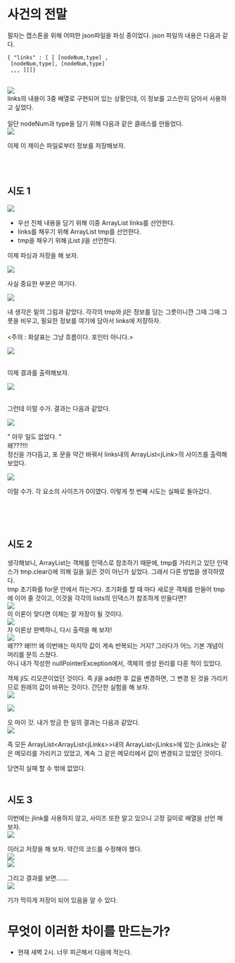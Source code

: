 ﻿# 사건의 전말
필자는 캡스톤을 위해 어떠한 json파일을 파싱 중이었다. json 파일의 내용은 다음과 같다. 
</br>
```
{ "links" : [ [ [nodeNum,type] ,
 [nodeNum,type], [nodeNum,type] 
 ,,, ]]]}
```
</br>
<img src="/image/0505_1.JPG">

</br>
links의 내용이 3중 배열로 구현되어 있는 상황인데, 이 정보를 고스란히 담아서 사용하고 싶었다. 


</br>
</br>
일단 nodeNum과 type을 담기 위해 다음과 같은 클래스를 만들었다.

</br>
<img src="/image/0505_3.JPG">
</br>

이제 이 제이슨 파일로부터 정보를 저장해보자.


</br></br>
## 시도 1
<img src="/image/0505_2.JPG">

- 우선 전체 내용을 담기 위해 이중 ArrayList links를 선언한다.
-  links를 채우기 위해  ArrayList tmp를 선언한다.
 - tmp을 채우기 위해 jList jl을 선언한다.

이제 파싱과 저장을 해 보자.

<img src="/image/0505_4.JPG">

사실 중요한 부분은 여기다. 

<img src="/image/0505_5.JPG">

내 생각은 밑의 그림과 같았다. 각각의 tmp와 jl은 정보를 담는 그릇이니깐 그때 그때 그릇을 비우고, 필요한 정보를 여기에 담아서 links에 저장하자.  
</br>
<주의 : 화살표는 그냥 흐름이다. 포인터 아니다.>


<img src="/image/0505_14.JPG">
</br>
</br>

이제 결과를 출력해보자. 

<img src="/image/0505_6.JPG">
</br>
</br>

그런데 이럴 수가. 결과는 다음과 같았다.

<img src="/image/0505_7.JPG">
</br>

" 아무 일도 없었다. "
</br>
왜???!!!
</br>
정신을 가다듬고, 포 문을 약간 바꿔서 links내의 ArrayList\<jLink>의 사이즈를 출력해보았다. 

<img src="/image/0505_8.JPG">

이럴 수가. 각 요소의 사이즈가 0이였다. 
이렇게 첫 번째 시도는 실패로 돌아갔다.

</br>
</br>
</br>

## 시도 2

생각해보니, ArrayList는 객체를 인덱스로 참조하기 때문에, tmp를 가리키고 있던 인덱스가 tmp.clear()에 의해 길을 잃은 것이 아닌가 싶었다. 그래서 다른 방법을 생각하였다.
</br>
tmp 초기화를 for문 안에서 하는거다. 초기화를 할 때 마다 새로운 객체를 만들어 tmp에 이어 줄 것이고, 이것을 각각의 lists의 인덱스가 참조하게 만들다면?
</br>
<img src="/image/0505_11.JPG">
</br>
 이 이론이 맞다면 이제는 잘 저장이 될 것이다.
</br>
<img src="/image/0505_9.JPG">
</br>
자 이론상 완벽하니, 다시 출력을 해 보자!
</br>
<img src="/image/0505_10.JPG">
</br>
왜??? 왜!!!! 왜 이번에는 마지막 값이 계속 반복되는 거지? 그러다가 어느 기본 개념이 머리를 문득 스쳤다.
</br>
아니 내가 작성한 nullPointerException에서, 객체의 생성 원리를 다룬 적이 있었다. 

객체 jl도 리모콘이었던 것이다. 
즉 jl을 add한 후 값을 변경하면, 그 변경 된 것을 가리키므로 원래의 값이 바뀌는 것이다. 간단한 실험을 해 보자.
</br>
<img src="/image/0505_12.JPG">

<img src="/image/0505_13.JPG">
</br>


오 마이 갓.
내가 방금 한 일의 결과는 다음과 같았다. 
</br>
<img src="/image/0505_15.JPG">
</br>

즉 모든 ArrayList\<ArrayList\<jLinks>>내의 ArrayList\<jLinks>에 있는 jLinks는 같은 메모리를 가리키고 있었고, 계속 그 같은 메모리에서 값이 변경되고 있었던 것이다.

당연히 실패 할 수 밖에 없었다.
</br>
</br>

## 시도 3
이번에는 jlink를 사용하지 않고, 사이즈 또한 알고 있으니  고정 길이로 배열을 선언 해 보자. 
</br>
<img src="/image/0505_16.JPG">
</br>

이러고 저장을 해 보자. 약간의 코드를 수정해야 했다.
</br>
<img src="/image/0505_18.JPG">
</br>
<img src="/image/0505_17.JPG">
</br>

그리고 결과를 보면.......
</br>
<img src="/image/0505_19.JPG">
</br>

기가 막히게 저장이 되어 있음을 알 수 있다. 


# 무엇이 이러한 차이를 만드는가?
- 현재 새벽 2시. 너무 피곤해서 다음에 적는다.



